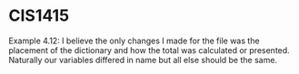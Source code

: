 # CIS1415
Example 4.12: I believe the only changes I made for the file was the placement of the dictionary and how the total was calculated or presented. Naturally our variables differed in name but all else should be the same. 

